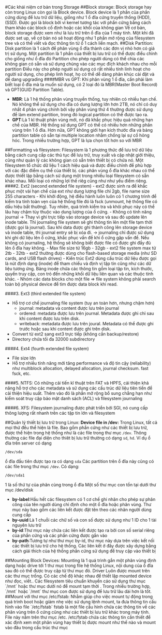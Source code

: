 #Các khái niệm cơ bản trong Storage
##Block storage:
Block storage hay còn trong Linux còn gọi là Block device. Block device là 1 phần của phần cứng dùng để lưu trữ dữ liệu, giống như 1 ổ đĩa cứng truyền thống (HDD), (SSD).
Được gọi là block bởi vì kernel tương tác với phần cứng bằng cách tham khảo các block cố định hoặc các khối của không gian
Về cơ bản, block storage được xem như là lưu trữ trên ổ đĩa của 1 máy tính. Một khi đã được set up, về cơ bản nó sẽ hoạt động như 1 phần mở rộng của filesystem tree và có thể viết và đọc thông tin từ ổ 1 cách liền mạch.
##Disk Partition:
Disk partition là 1 cách để phân vùng ổ đĩa thành các đơn vị nhỏ hơn có giá trị sử dụng.
 Một partition là 1 phần của thiết bị lưu trữ có thể được điều chỉnh cho giống như ổ đĩa đó
Partition cho phép người dùng có thể chia các không gian có sẵn và sử dụng chúng vào các mục đích khách nhau cho mỗi partition
Điều này cho phép người sử dụng có rất nhiều tính linh hoạt cho người sử dụng, cho phép linh hoạt, họ có thể dễ dàng phân khúc cài đặt và dể dang upgrading
####MBR vs GPT:
Khi phân vùng 1 ổ đĩa, cần phải làm biết loại ổ đĩa mà ta muốn sử dụng, có 2 loại đó là MBR(Master Boot Record)
và GPT(GUID Partition Table).
<ul>
<li><b>MBR</b>: Là 1 hệ thống phân vùng truyền thống, tuy nhiên có nhiều hạn chế. Nó không thể sử dụng cho đĩa có dung lượng lớn hơn 2TB, nó chỉ có duy nhất 4 phân vùng chính bởi vậy phân vùng thứ 4 thường được sử dụng để làm extend partition, trong đó logical partition có thể được tạo ra.</li>
<li><b>GPT</b>:Là 1 kĩ thuật phân vùng mới, nó đã khắc phục hiệu quả những hạn chế của MBR. Hệ thống sử dụng GPT có thể có nhiều hơn những phân vùng trên 1 ổ đĩa. Hơn nữa, GPT không giới hạn kích thước đĩa và bảng partition table có sẵn tại multiple location nhằm chống lại sự cố hỏng hóc. Trong nhiều trường hợp, GPT là lựa chọn tốt hơn so với MBR</li>
</ul>
##Formatting và filesystem:
Filesystem là 1 phương thức để lưu trữ dữ liệu bằng cách cung cấp các thủ tục để lưu trữ, truy xuất và cập nhật giới thiệu, cũng như quản lý các không gian có sẵn trên thiết bị có chứa nó. Một filesystem tổ chức dữ liệu 1 cách hiệu quả và được điều chỉnh để phù hợp với các đặc điểm cụ thể của thiết bị.
các phân vùng ổ đĩa khác nhau có thể được thiết lập bằng cách sử dụng một trong nhiều loại filesystem có sẵn khác nhau. Mỗi loại có những lợi thế riêg cũng như như yếu điểm riêng.
####2. Ext2 (second extended file system)
- ext2 được sinh ra để khắc phục một vài hạn chế của ext như dung lượng file chỉ 2gb, file name size 255 characters
- Khi khởi động, hệ điều hành luôn luôn có 1 chương trình để kiểm tra tính toàn vẹn của hệ thống file đó là fsck (unmount, hệ thống file có dấu hiệu bất thường). Tuy nhiên, quá trình kiểm tra và khôi phục này có thể lâu hay chậm tùy thuộc vào dung lượng của ổ cứng.  
- Không có tính năng journal
  -> Thay vì ghi trực tiếp vào storage device và sau đó update lên inode table. Thì journaling file system sẽ ghi thông tin lên một file tạm thời (được gọi là journal). Sau khi data được ghi thành công lên storage device và inode table, thì journal entry sẽ bị xóa đi.
  -> journaling chỉ được sử dụng khi ghi dữ liệu lên ổ cứng, khắc phục vấn đề khi ổ cứng gặp vấn đề. Nếu không có journaling, hệ thống sẽ không biết được file có được ghi đầy đủ lên ổ đĩa hay không.
- Max file size từ 16gb - 32gb
- ext2 file system max từ 2tb - 32tb
- ext2 thường được dùng cho flash-based storage media (như SD cards, and USB flash drives)
- Kiến trúc Ext2 dùng cấu trúc dữ liệu được gọi là nút định dạng (inode) để tham chiếu và định vị tập tin cũng như các dữ liệu tương ứng. Bảng inode chứa các thông tin gồm loại tập tin, kích thước, quyền truy cập, con trỏ đến những khối dữ liệu liên quan và các thuộc tính khác.
- Nhóm các data blocks cho một file => file system không phải search toàn bộ physical device để tìm được data block khi read.


####3. Ext3 (third extended file system)
- Hỗ trợ cơ chế journaling file system (tuy an toàn hơn, nhưng chậm hơn)
  + journal: metadata và content được lưu trên journal 
  + ordered: metadata được lưu trên journal. Metadata được ghi chỉ sau khi content được lưu trên disk.
  + writeback: metadata được lưu trên joural. Metadata có thể được ghi trước hoặc sau khi content được ghi trên disk.
- Convert từ ext2 sang ext3 trực tiếp (không cần backup/restore)
- Directory chứa tối đa 32000 subdirectory


####4. Ext4 (fourth extended file system)
- File size lớn
- Hỗ trợ nhiều tính năng mới tăng performance và độ tin cậy (reliability) như multiblock allocation, delayed allocation, journal checksum. fast fsck, etc.


####5. NTFS:
Có những cải tiến kĩ thuật trên FAT và HPFS, cải thiện khả năng hỗ trợ cho các metadata và sử dụng các cấu trúc dữ liệu tiên tiến để cải thiện hiệu suất. Thêm vào đó là phần mở rộng bổ sung chẳng hạn như kiểm soát truy cập bảo mật danh sách (ACL) và filesystem journaling

####6. XFS:
Filesystem journaling được phát triển bởi SGI, nó cung cấp thông lượng rất nhanh trên các tập tin lớn và filesystem

##Quản lý thiết bị lưu trữ trong Linux:
<b>Device file in /dev:</b>
Trong Linux, tất cả mọi thứ đều thể hiện là file. Bao gồm phần cứng như các thiết bị lưu trữ, được thể hiện trong hệ thống như là các file trong thư mục `/dev`. Thông thường các file đại diện cho thiêt bị lưu trữ thường có dạng `sd`, `hd`. Ví dụ ổ đĩa  trên server có dạng
```sh
/dev/sda
```
ổ đĩa đầu tiên được tạo ra có dạng `sda`
Các partition trên ổ đĩa này cũng có các file trong thư mục `/dev`. Có dạng:
```sh
/dev/sda1
```
1 là số thứ tự của phân cùng trong ổ đĩa
Một số thư mục con tồn tại dưới thư mục /dev/disk
<ul>
<li><b>by-label</b>:Hầu hết các filesystem có 1 cơ chế ghi nhãn cho phép sự phân công của tên người dùng chỉ định cho một ổ đĩa hoặc phân vùng. Thư mục này bao gồm các liên kết được đặt tên theo các nhãn người dùng cung cấp</li>
<li><b>by-uuid</b>:Là 1 chuỗi các chữ số và con số được sử dụng như 1 ID cho 1 tài nguyên lưu trữ</li>
<li><b>by-id</b>:Thư mục này chứa các liên kết được tạo ra bởi con số serial riêng của phần cứng và các phần cứng được gắn vào</li>
<li><b>by-path</b>:Tương tự như thư mục by-id, thư mục này dựa trên việc kết nối các thiết bị lưu trữ cho hệ thống. Các liên kết ở đây được xây dựng bằng cách giải thích của hệ thống phần cứng sử dụng để truy cập vào thiết bị</li>
</ul>
##Mounting Block Devices:
Mounting là 1 quá trình gắn một phân vùng định dạng hoặc drive tới 1 thư mục trong file hệ thống Linux, nội dung của ổ đĩa sau đó có thể được truy cập từ thư mục đó.
Driver Luôn được mount trên các thư mục trống. Có các chế độ khác nhau để thiết lập mounted device như đọc, viết..
Các filesystem tiêu chuẩn khuyến cáo sử dụng thư mục `/mnt` hoặc thư mục dưới nó để mount tạm thời . Trong nhiều trường hợp, `/mnt` hoặc `/mnt` thư mục con được sử dụng để lưu trữ lâu dài hơn là tốt.
##Mount với thư mục /etc/fstab:
Nhằm giúp cho việc mount tự động trong quá trình boot hoặc giảm nhẹ việc sử dụng lệnh mount, ta đưa thông tin cấu hình vào file `/etc/fstab`
fstab là một file cấu hình chứa các thông tin về các phân vùng trên ổ cứng cũng như các thiết bị lưu trữ khác trong máy tính. File này nằm trên thư mục /etc.
/etc/fstab chứa các thông tin cần thiết để xác định xem một phân vùng hay thiết bị được mount như thế nào và mount vào đâu trong cấu trúc thư mục


